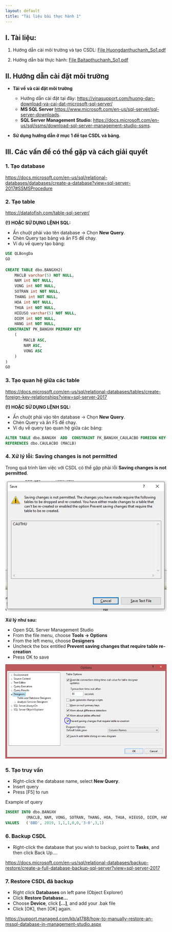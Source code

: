 ```yaml
---
layout: default
title: "Tài liệu bài thực hành 1"
---
```


## I. Tài liệu:
    
1. Hướng dẫn cài môi trường và tạo CSDL: 
    [File Huongdanthuchanh_So1.pdf](/assets/course-materials/BaiThucHanh_2019/Buoi1_TaoCSDL/Huongdanthuchanh_So1.pdf)

2. Hướng dẫn bài thực hành: 
    [File Baitapthuchanh_So1.pdf](/assets/course-materials/BaiThucHanh_2019/Buoi1_TaoCSDL/Baitapthuchanh_So1.pdf)

## II. Hướng dẫn cài đặt môi trường

- **Tải về và cài đặt môi trường**
    - Hướng dẫn cài đặt tại đây: <https://vinasupport.com/huong-dan-download-va-cai-dat-microsoft-sql-server/>
    - **MS SQL Server** <https://www.microsoft.com/en-us/sql-server/sql-server-downloads>.
    - **SQL Server Management Studio:** <https://docs.microsoft.com/en-us/sql/ssms/download-sql-server-management-studio-ssms>.

- **Sử dụng hướng dẫn ở mục 1 để tạo CSDL và bảng.**

## III. Các vấn đề có thể gặp và cách giải quyết

### 1. Tạo database

<https://docs.microsoft.com/en-us/sql/relational-databases/databases/create-a-database?view=sql-server-2017#SSMSProcedure>

### 2. Tạo table

<https://datatofish.com/table-sql-server/>


**(!) HOẶC SỬ DỤNG LỆNH SQL:**

- Ấn chuột phải vào tên database -> Chọn **New Query**.
- Chèn Query tạo bảng và ấn F5 để chạy.
- Ví dụ về query tạo bảng:

~~~sql
USE QLBongDa
GO

CREATE TABLE dbo.BANGXH2(
	MACLB varchar(5) NOT NULL,
	NAM int NOT NULL,
	VONG int NOT NULL,
	SOTRAN int NOT NULL,
	THANG int NOT NULL,
	HOA int NOT NULL,
	THUA int NOT NULL,
	HIEUSO varchar(5) NOT NULL,
	DIEM int NOT NULL,
	HANG int NOT NULL,
 CONSTRAINT PK_BANGXH PRIMARY KEY 
    (
        MACLB ASC,
        NAM ASC,
        VONG ASC
    )
)
GO

~~~

### 3. Tạo quan hệ giữa các table

<https://docs.microsoft.com/en-us/sql/relational-databases/tables/create-foreign-key-relationships?view=sql-server-2017>


**(!) HOẶC SỬ DỤNG LỆNH SQL:**

- Ấn chuột phải vào tên database -> Chọn **New Query**.
- Chèn Query và ấn F5 để chạy.
- Ví dụ về query tạo quan hệ giữa các bảng:

~~~sql
ALTER TABLE dbo.BANGXH  ADD  CONSTRAINT FK_BANGXH_CAULACBO FOREIGN KEY(MACLB)
REFERENCES dbo.CAULACBO (MACLB)
~~~

### 4. Xử lý lỗi: Saving changes is not permitted

Trong quá trình làm việc với CSDL có thể gặp phải lỗi **Saving changes is not permitted**.

![](/assets/course-materials/images/error1.png)

**Xử lý như sau:** 

- Open SQL Server Management Studio
- From the file menu, choose **Tools -> Options**
- From the left menu, choose **Designers**
- Uncheck the box entitled **Prevent saving changes that require table re-creation**
- Press OK to save

![](/assets/course-materials/images/error1-solved.png)


### 5. Tạo truy vấn

- Right-click the database name, select **New Query**.
- Insert query
- Press [F5] to run

Example of query

```sql
INSERT INTO dbo.BANGXH
         (MACLB, NAM, VONG, SOTRAN, THANG, HOA, THUA, HIEUSO, DIEM, HANG)  
VALUES   ('BBD', 2019, 1,1,1,0,0,'3-0',3,1)  
```

### 6. Backup CSDL

- Right-click the database that you wish to backup, point to **Tasks**, and then click Back Up....

<https://docs.microsoft.com/en-us/sql/relational-databases/backup-restore/create-a-full-database-backup-sql-server?view=sql-server-2017>

### 7. Restore CSDL đã backup

- Right click **Databases** on left pane (Object Explorer)
- Click **Restore Database...**
- Choose **Device**, click **[...]**, and add your .bak file
- Click [OK], then [OK] again.

<https://support.managed.com/kb/a1788/how-to-manually-restore-an-mssql-database-in-management-studio.aspx>
